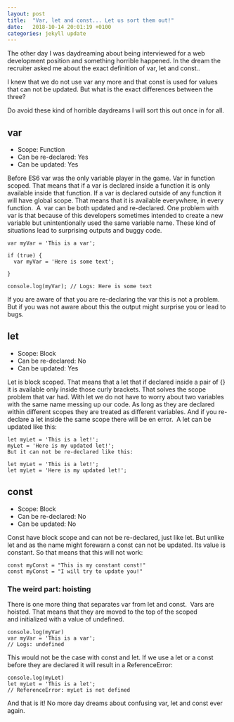 ```yaml
---
layout: post
title:  "Var, let and const... Let us sort them out!"
date:   2018-10-14 20:01:19 +0100
categories: jekyll update
---
```

The other day I was daydreaming about being interviewed for a web development position and something horrible happened. In the dream the recruiter asked me about the exact definition of var, let and const..

I knew that we do not use var any more and that const is used for values that can not be updated. But what is the exact differences between the three?

Do avoid these kind of horrible daydreams I will sort this out once in for all.

## var
* Scope: Function
* Can be re-declared: Yes
* Can be updated: Yes

Before ES6 var was the only variable player in the game. Var in function scoped. That means that if a var is declared inside a function it is only available inside that function. If a var is declared outside of any function it will have global scope. That means that it is available everywhere, in every function.  A  var can be both updated and re-declared. One problem with var is that because of this developers sometimes intended to create a new variable but unintentionally used the same variable name. These kind of situations lead to surprising outputs and buggy code.
```
var myVar = 'This is a var';

if (true) {
  var myVar = 'Here is some text';

}

console.log(myVar); // Logs: Here is some text
```
If you are aware of that you are re-declaring the var this is not a problem. But if you was not aware about this the output might surprise you or lead to bugs.

## let
* Scope: Block
* Can be re-declared: No
* Can be updated: Yes

Let is block scoped. That means that a let that if declared inside a pair of {} it is available only inside those curly brackets. That solves the scope problem that var had. With let we do not have to worry about two variables with the same name messing up our code. As long as they are declared within different scopes they are treated as different variables. And if you re-declare a let inside the same scope there will be en error.  A let can be updated like this:
```
let myLet = 'This is a let!';
myLet = 'Here is my updated let!';
But it can not be re-declared like this:

let myLet = 'This is a let!';
let myLet = 'Here is my updated let!';
```
## const
* Scope: Block
* Can be re-declared: No
* Can be updated: No

Const have block scope and can not be re-declared, just like let. But unlike let and as the name might forewarn a const can not be updated. Its value is constant. So that means that this will not work:
```
const myConst = "This is my constant const!"
const myConst = "I will try to update you!"
```
### The weird part: hoisting
There is one more thing that separates var from let and const.  Vars are hoisted. That means that they are moved to the top of the scoped and initialized with a value of undefined.
```
console.log(myVar)
var myVar = 'This is a var';
// Logs: undefined
```
This would not be the case with const and let. If we use a let or a const before they are declared it will result in a ReferenceError:
```
console.log(myLet)
let myLet = 'This is a let';
// ReferenceError: myLet is not defined
```
And that is it! No more day dreams about confusing var, let and const ever again.